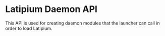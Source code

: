 # Latipium Daemon API
This API is used for creating daemon modules that the launcher can call in order to load Latipium.
